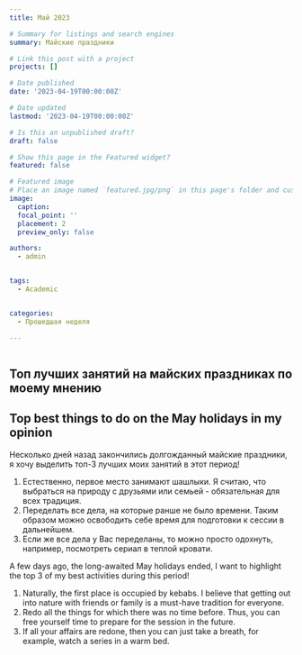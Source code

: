 ```yaml
---
title: Май 2023

# Summary for listings and search engines
summary: Майские праздники

# Link this post with a project
projects: []

# Date published
date: '2023-04-19T00:00:00Z'

# Date updated
lastmod: '2023-04-19T00:00:00Z'

# Is this an unpublished draft?
draft: false

# Show this page in the Featured widget?
featured: false

# Featured image
# Place an image named `featured.jpg/png` in this page's folder and customize its options here.
image:
  caption: 
  focal_point: ''
  placement: 2
  preview_only: false

authors:
  - admin


tags:
  - Academic


categories:
  - Прошедшая неделя

---
```


```python


```

## Топ лучших занятий на майских праздниках по моему мнению
## Top best things to do on the May holidays in my opinion

Несколько дней назад закончились долгожданный майские праздники, я хочу выделить топ-3 лучших моих занятий в этот период!

1. Естественно, первое место занимают шашлыки. Я считаю, что выбраться на природу с друзьями или семьей - обязательная для всех традиция.
2. Переделать все дела, на которые ранше не было времени. Таким образом можно освободить себе время для подготовки к сессии в дальнейшем.
3. Если же все дела у Вас переделаны, то можно просто одохнуть, например, посмотреть сериал в теплой кровати.


 A few days ago, the long-awaited May holidays ended, I want to highlight the top 3 of my best activities during this period!

1. Naturally, the first place is occupied by kebabs. I believe that getting out into nature with friends or family is a must-have tradition for everyone.
2. Redo all the things for which there was no time before. Thus, you can free yourself time to prepare for the session in the future.
3. If all your affairs are redone, then you can just take a breath, for example, watch a series in a warm bed.

